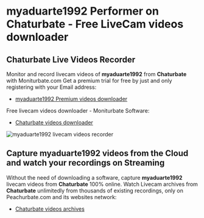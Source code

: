 # myaduarte1992 Performer on Chaturbate - Free LiveCam videos downloader

## Chaturbate Live Videos Recorder

Monitor and record livecam videos of **myaduarte1992** from **Chaturbate** with Moniturbate.com
Get a premium trial for free by just and only registering with your Email address:
* [myaduarte1992 Premium videos downloader](https://moniturbate.com/request-demo-licence-key.html)

Free livecam videos downloader - Moniturbate Software:
* [Chaturbate videos downloader](https://moniturbate.com/moniturbate-download-software.html)

![myaduarte1992 livecam videos recorder](https://peachurnet.com/templates/moniturbate-software.png)


## Capture myaduarte1992 videos from the Cloud and watch your recordings on Streaming

Without the need of downloading a software, capture **myaduarte1992** livecam videos from **Chaturbate** 100% online.
Watch Livecam archives from **Chaturbate** unlimitedly from thousands of existing recordings, only on Peachurbate.com and its websites network:
* [Chaturbate videos archives](https://peachurnet.com/)